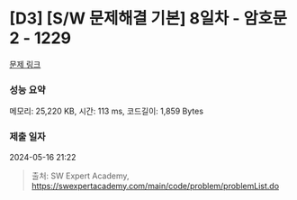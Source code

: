 # [D3] [S/W 문제해결 기본] 8일차 - 암호문2 - 1229 

[문제 링크](https://swexpertacademy.com/main/code/problem/problemDetail.do?contestProbId=AV14yIsqAHYCFAYD) 

### 성능 요약

메모리: 25,220 KB, 시간: 113 ms, 코드길이: 1,859 Bytes

### 제출 일자

2024-05-16 21:22



> 출처: SW Expert Academy, https://swexpertacademy.com/main/code/problem/problemList.do